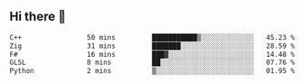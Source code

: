 ## Hi there 👋

 <!--START_SECTION:waka-->

```txt
C++                50 mins         ███████████▒░░░░░░░░░░░░░   45.23 %
Zig                31 mins         ███████░░░░░░░░░░░░░░░░░░   28.59 %
F#                 16 mins         ███▓░░░░░░░░░░░░░░░░░░░░░   14.48 %
GLSL               8 mins          ██░░░░░░░░░░░░░░░░░░░░░░░   07.76 %
Python             2 mins          ▒░░░░░░░░░░░░░░░░░░░░░░░░   01.95 %
```

<!--END_SECTION:waka-->

<!--
**ValentinRapp/ValentinRapp** is a ✨ _special_ ✨ repository because its `README.md` (this file) appears on your GitHub profile.

Here are some ideas to get you started:

- 🔭 I’m currently working on ...
- 🌱 I’m currently learning ...
- 👯 I’m looking to collaborate on ...
- 🤔 I’m looking for help with ...
- 💬 Ask me about ...
- 📫 How to reach me: ...
- 😄 Pronouns: ...
- ⚡ Fun fact: ...
-->
